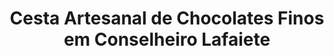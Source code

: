 ---
title: "Cesta Artesanal de Chocolates Finos em Conselheiro Lafaiete"
description: "Encante com uma cesta artesanal de chocolates finos em Conselheiro Lafaiete. Produtos exclusivos, feitos à mão, para os amantes de chocolate de alta qualidade."
layout: "home.html"
permalink: "/cesta-artesanal-de-chocolates-finos-em-conselheiro-lafaiete/"
---